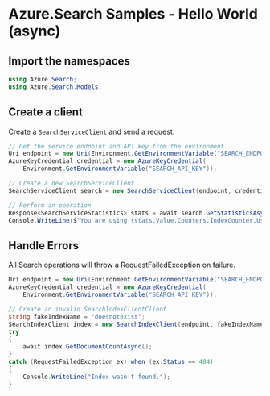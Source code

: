 # Azure.Search Samples - Hello World (async)

## Import the namespaces
```C# Snippet:Azure_Search_Tests_Samples_Namespaces
using Azure.Search;
using Azure.Search.Models;
```

## Create a client
Create a `SearchServiceClient` and send a request.
```C# Snippet:Azure_Search_Tests_Samples_CreateClientAsync
// Get the service endpoint and API key from the environment
Uri endpoint = new Uri(Environment.GetEnvironmentVariable("SEARCH_ENDPOINT"));
AzureKeyCredential credential = new AzureKeyCredential(
    Environment.GetEnvironmentVariable("SEARCH_API_KEY"));

// Create a new SearchServiceClient
SearchServiceClient search = new SearchServiceClient(endpoint, credential);

// Perform an operation
Response<SearchServiceStatistics> stats = await search.GetStatisticsAsync();
Console.WriteLine($"You are using {stats.Value.Counters.IndexCounter.Usage} indexes.");
```

## Handle Errors
All Search operations will throw a RequestFailedException on failure.
```C# Snippet:Azure_Search_Tests_Samples_HandleErrorsAsync
Uri endpoint = new Uri(Environment.GetEnvironmentVariable("SEARCH_ENDPOINT"));
AzureKeyCredential credential = new AzureKeyCredential(
    Environment.GetEnvironmentVariable("SEARCH_API_KEY"));

// Create an invalid SearchIndexClientClient
string fakeIndexName = "doesnotexist";
SearchIndexClient index = new SearchIndexClient(endpoint, fakeIndexName, credential);
try
{
    await index.GetDocumentCountAsync();
}
catch (RequestFailedException ex) when (ex.Status == 404)
{
    Console.WriteLine("Index wasn't found.");
}
```